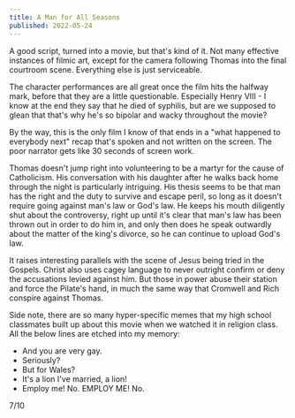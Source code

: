 ```yaml
---
title: A Man for All Seasons
published: 2022-05-24
---
```


A good script, turned into a movie, but that's kind of it. Not many effective instances of filmic art, except for the camera following Thomas into the final courtroom scene. Everything else is just serviceable.

The character performances are all great once the film hits the halfway mark, before that they are a little questionable. Especially Henry VIII - I know at the end they say that he died of syphilis, but are we supposed to glean that that's why he's so bipolar and wacky throughout the movie?

By the way, this is the only film I know of that ends in a "what happened to everybody next" recap that's spoken and not written on the screen. The poor narrator gets like 30 seconds of screen work.

Thomas doesn't jump right into volunteering to be a martyr for the cause of Catholicism. His conversation with his daughter after he walks back home through the night is particularly intriguing. His thesis seems to be that man has the right and the duty to survive and escape peril, so long as it doesn't require going against man's law or God's law. He keeps his mouth diligently shut about the controversy, right up until it's clear that man's law has been thrown out in order to do him in, and only then does he speak outwardly about the matter of the king's divorce, so he can continue to upload God's law.

It raises interesting parallels with the scene of Jesus being tried in the Gospels. Christ also uses cagey language to never outright confirm or deny the accusations levied against him. But those in power abuse their station and force the Pilate's hand, in much the same way that Cromwell and Rich conspire against Thomas.

Side note, there are so many hyper-specific memes that my high school classmates built up about this movie when we watched it in religion class. All the below lines are etched into my memory:

- And you are very gay.
- Seriously?
- But for Wales?
- It's a lion I've married, a lion!
- Employ me! No. EMPLOY ME! No.

7/10
